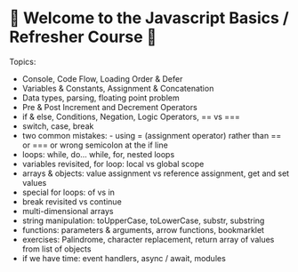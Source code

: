 # 👋 Welcome to the Javascript Basics / Refresher Course 👋

Topics:

- Console, Code Flow, Loading Order & Defer
- Variables & Constants, Assignment & Concatenation
- Data types, parsing, floating point problem
- Pre & Post Increment and Decrement Operators
- if & else, Conditions, Negation, Logic Operators, == vs ===
- switch, case, break
- two common mistakes: - using = (assignment operator) rather than == or === or wrong semicolon at the if line
- loops: while, do... while, for, nested loops
- variables revisited, for loop: local vs global scope
- arrays & objects: value assignment vs reference assignment, get and set values
- special for loops: of vs in
- break revisited vs continue
- multi-dimensional arrays
- string manipulation: toUpperCase, toLowerCase, substr, substring
- functions: parameters & arguments, arrow functions, bookmarklet
- exercises: Palindrome, character replacement, return array of values from list of objects
- if we have time: event handlers, async / await, modules
